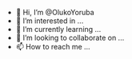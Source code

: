 - 👋 Hi, I’m @OlukoYoruba
- 👀 I’m interested in ...
- 🌱 I’m currently learning ...
- 💞️ I’m looking to collaborate on ...
- 📫 How to reach me ...

<!---
OlukoYoruba/OlukoYoruba is a ✨ special ✨ repository because its `README.md` (this file) appears on your GitHub profile.
You can click the Preview link to take a look at your changes.
--->
